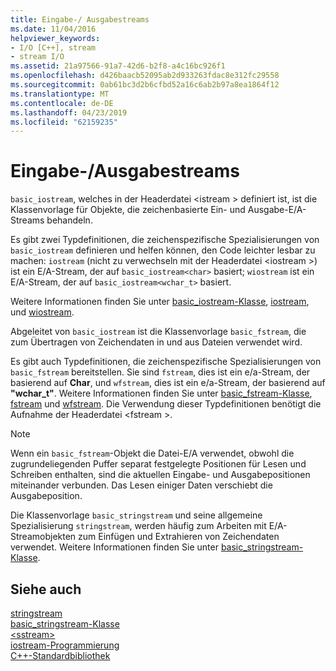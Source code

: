 ```yaml
---
title: Eingabe-/ Ausgabestreams
ms.date: 11/04/2016
helpviewer_keywords:
- I/O [C++], stream
- stream I/O
ms.assetid: 21a97566-91a7-42d6-b2f8-a4c16bc926f1
ms.openlocfilehash: d426baacb52095ab2d933263fdac8e312fc29558
ms.sourcegitcommit: 0ab61bc3d2b6cfbd52a16c6ab2b97a8ea1864f12
ms.translationtype: MT
ms.contentlocale: de-DE
ms.lasthandoff: 04/23/2019
ms.locfileid: "62159235"
---
```

# <a name="inputoutput-streams"></a>Eingabe-/Ausgabestreams

`basic_iostream`, welches in der Headerdatei \<istream > definiert ist, ist die Klassenvorlage für Objekte, die zeichenbasierte Ein- und Ausgabe-E/A-Streams behandeln.

Es gibt zwei Typdefinitionen, die zeichenspezifische Spezialisierungen von `basic_iostream` definieren und helfen können, den Code leichter lesbar zu machen: `iostream` (nicht zu verwechseln mit der Headerdatei \<iostream >) ist ein E/A-Stream, der auf `basic_iostream<char>` basiert; `wiostream` ist ein E/A-Stream, der auf `basic_iostream<wchar_t>` basiert.

Weitere Informationen finden Sie unter [basic_iostream-Klasse](../standard-library/basic-iostream-class.md), [iostream](../standard-library/basic-iostream-class.md), und [wiostream](../standard-library/basic-iostream-class.md).

Abgeleitet von `basic_iostream` ist die Klassenvorlage `basic_fstream`, die zum Übertragen von Zeichendaten in und aus Dateien verwendet wird.

Es gibt auch Typdefinitionen, die zeichenspezifische Spezialisierungen von `basic_fstream` bereitstellen. Sie sind `fstream`, dies ist ein e/a-Stream, der basierend auf **Char**, und `wfstream`, dies ist ein e/a-Stream, der basierend auf **"wchar_t"**. Weitere Informationen finden Sie unter [basic_fstream-Klasse](../standard-library/basic-fstream-class.md), [fstream](../standard-library/basic-fstream-class.md) und [wfstream](../standard-library/basic-fstream-class.md). Die Verwendung dieser Typdefinitionen benötigt die Aufnahme der Headerdatei \<fstream >.

> [!NOTE]
> Wenn ein `basic_fstream`-Objekt die Datei-E/A verwendet, obwohl die zugrundeliegenden Puffer separat festgelegte Positionen für Lesen und Schreiben enthalten, sind die aktuellen Eingabe- und Ausgabepositionen miteinander verbunden. Das Lesen einiger Daten verschiebt die Ausgabeposition.

Die Klassenvorlage `basic_stringstream` und seine allgemeine Spezialisierung `stringstream`, werden häufig zum Arbeiten mit E/A-Streamobjekten zum Einfügen und Extrahieren von Zeichendaten verwendet. Weitere Informationen finden Sie unter [basic_stringstream-Klasse](../standard-library/basic-stringstream-class.md).

## <a name="see-also"></a>Siehe auch

[stringstream](../standard-library/basic-stringstream-class.md)<br/>
[basic_stringstream-Klasse](../standard-library/basic-stringstream-class.md)<br/>
[\<sstream>](../standard-library/sstream.md)<br/>
[iostream-Programmierung](../standard-library/iostream-programming.md)<br/>
[C++-Standardbibliothek](../standard-library/cpp-standard-library-reference.md)<br/>
